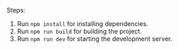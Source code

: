 Steps:

1. Run `npm install` for installing dependencies.
2. Run `npm run build` for building the project.
3. Run `npm run dev` for starting the development server.
